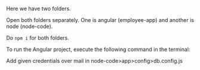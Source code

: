 Here we have two folders.

Open both folders separately.
One is angular (employee-app) and another is node (node-code).

Do `npm i` for both folders.

To run the Angular project, execute the following command in the terminal:

Add given credentials over mail in node-code>app>config>db.config.js
